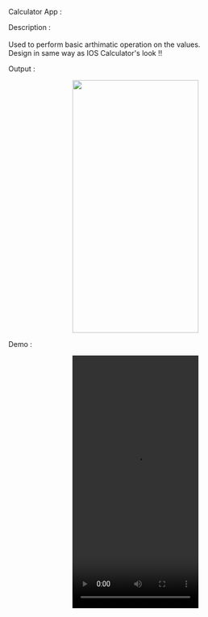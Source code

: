 Calculator App : 

Description : <br><br>
Used to perform basic arthimatic operation on the values.<br> Design in same way as IOS Calculator's look !!

Output : 

<div align="center">      
  <img src="https://github.com/sonishivam1402/OIBSIP/assets/109283580/8ada93fa-c5d5-4d0f-a6f6-5bafb0fc3fb0" width="250" height="500">
</div>

Demo : 
<div align="center">
      <video src="https://github.com/sonishivam1402/OIBSIP/assets/109283580/e22d242a-b250-48a1-b482-ed15cb4327bb" width="250" height="500">
</div>

